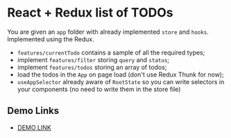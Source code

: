 # React + Redux list of TODOs

You are given an `app` folder with already implemented `store` and `hooks`. Implemented using the Redux. 

- `features/currentTodo` contains a sample of all the required types;
- implement `features/filter` storing `query` and `status`;
- implement `features/todos` storing an array of todos;
- load the todos in the `App` on page load (don't use Redux Thunk for now);
- `useAppSelector` already aware of `RootState` so you can write selectors in your
components (no need to write them in the store file)


## Demo Links

- [DEMO LINK](https://AndriiZakharenko.github.io/react-tasks-guideline/)
